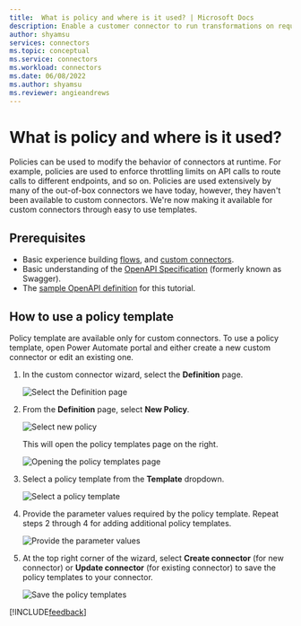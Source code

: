 ```yaml
---
title:  What is policy and where is it used? | Microsoft Docs
description: Enable a customer connector to run transformations on request and response payload
author: shyamsu
services: connectors
ms.topic: conceptual
ms.service: connectors
ms.workload: connectors
ms.date: 06/08/2022
ms.author: shyamsu
ms.reviewer: angieandrews
---
```


# What is policy and where is it used?

Policies can be used to modify the behavior of connectors at runtime. For example, policies are used to enforce throttling limits on API calls to route calls to different endpoints, and so on. Policies are used extensively by many of the out-of-box connectors we have today, however, they haven't been available to custom connectors. We're now making it available for custom connectors through easy to use templates.

## Prerequisites

* Basic experience building [flows](/flow/get-started-logic-flow), and [custom connectors](define-openapi-definition.md).
* Basic understanding of the [OpenAPI Specification](http://swagger.io/specification/) (formerly known as Swagger).
* The [sample OpenAPI definition](https://procsi.blob.core.windows.net/docs/githubWebhookSample.json) for this tutorial.

## How to use a policy template

Policy template are available only for custom connectors. To use a policy template, open Power Automate portal and either create a new custom connector or edit an existing one. 

1. In the custom connector wizard, select the **Definition** page.  

    ![Select the Definition page](media/policy-template-overview/UX1.png)

2. From the **Definition** page, select **New Policy**.   

    ![Select new policy](media/policy-template-overview/UX2.png)

   This will open the policy templates page on the right.   
 
    ![Opening the policy templates page](media/policy-template-overview/UX3.png)

3. Select a policy template from the **Template** dropdown.

    ![Select a policy template](media/policy-template-overview/UX4.png)

4. Provide the parameter values required by the policy template. Repeat steps 2 through 4 for adding additional policy templates.  

    ![Provide the parameter values](media/policy-template-overview/UX5.png)

5. At the top right corner of the wizard, select **Create connector** (for new connector) or **Update connector** (for existing connector) to save the policy templates to your connector.

    ![Save the policy templates](media/policy-template-overview/UX6.png)

[!INCLUDE[feedback](../includes/feedback.md)]
